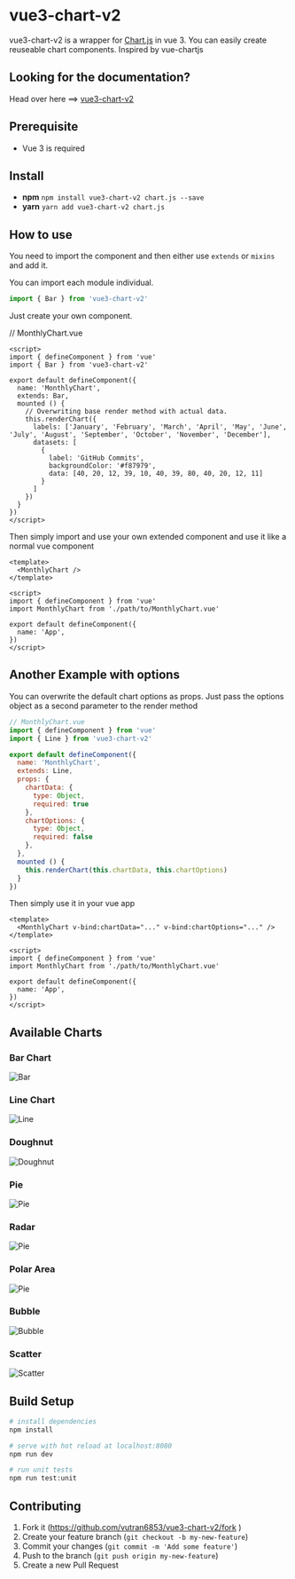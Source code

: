 # vue3-chart-v2
vue3-chart-v2 is a wrapper for [Chart.js](https://github.com/chartjs/Chart.js) in vue 3. You can easily create reuseable chart components. Inspired by vue-chartjs

## Looking for the documentation?
Head over here ==> [vue3-chart-v2](https://vue3-chart-v2.netlify.app/)

## Prerequisite
- Vue 3 is required

## Install

- **npm** `npm install vue3-chart-v2 chart.js --save`
- **yarn** `yarn add vue3-chart-v2 chart.js`

## How to use

You need to import the component and then either use `extends` or `mixins` and add it.

You can import each module individual.

```js
import { Bar } from 'vue3-chart-v2'
```

Just create your own component.

// MonthlyChart.vue
```vue
<script>
import { defineComponent } from 'vue'
import { Bar } from 'vue3-chart-v2'

export default defineComponent({
  name: 'MonthlyChart',
  extends: Bar,
  mounted () {
    // Overwriting base render method with actual data.
    this.renderChart({
      labels: ['January', 'February', 'March', 'April', 'May', 'June', 'July', 'August', 'September', 'October', 'November', 'December'],
      datasets: [
        {
          label: 'GitHub Commits',
          backgroundColor: '#f87979',
          data: [40, 20, 12, 39, 10, 40, 39, 80, 40, 20, 12, 11]
        }
      ]
    })
  }
})
</script>
```

Then simply import and use your own extended component and use it like a normal vue component

```vue
<template>
  <MonthlyChart />
</template>

<script>
import { defineComponent } from 'vue'
import MonthlyChart from './path/to/MonthlyChart.vue'

export default defineComponent({
  name: 'App',
})
</script>
```
## Another Example with options
You can overwrite the default chart options as props. Just pass the options object as a second parameter to the render method

```js
// MonthlyChart.vue
import { defineComponent } from 'vue'
import { Line } from 'vue3-chart-v2'

export default defineComponent({
  name: 'MonthlyChart',
  extends: Line,
  props: {
    chartData: {
      type: Object,
      required: true
    },
    chartOptions: {
      type: Object,
      required: false
    },
  },
  mounted () {
    this.renderChart(this.chartData, this.chartOptions)
  }
})
```

Then simply use it in your vue app

```vue
<template>
  <MonthlyChart v-bind:chartData="..." v-bind:chartOptions="..." />
</template>

<script>
import { defineComponent } from 'vue'
import MonthlyChart from './path/to/MonthlyChart.vue'

export default defineComponent({
  name: 'App',
})
</script>
```
## Available Charts

### Bar Chart

![Bar](assets/bar.png)

### Line Chart

![Line](assets/line.png)

### Doughnut

![Doughnut](assets/doughnut.png)

### Pie

![Pie](assets/pie.png)

### Radar

![Pie](assets/radar.png)

### Polar Area

![Pie](assets/polar.png)

### Bubble

![Bubble](assets/bubble.png)

### Scatter

![Scatter](assets/scatter.png)

## Build Setup

``` bash
# install dependencies
npm install

# serve with hot reload at localhost:8080
npm run dev

# run unit tests
npm run test:unit
```

## Contributing

1. Fork it (https://github.com/vutran6853/vue3-chart-v2/fork )
2. Create your feature branch (`git checkout -b my-new-feature`)
3. Commit your changes (`git commit -m 'Add some feature'`)
4. Push to the branch (`git push origin my-new-feature`)
5. Create a new Pull Request